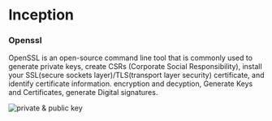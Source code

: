 # Inception

### Openssl
OpenSSL is an open-source command line tool that is commonly used to generate private keys, create CSRs (Corporate Social Responsibility), install your SSL(secure sockets layer)/TLS(transport layer security) certificate, and identify certificate information. encryption and decyption, Generate Keys and Certificates, generate Digital signatures.

![private & public key](https://www.google.com/url?sa=i&url=http%3A%2F%2Fharmanani.github.io%2Fclasses%2Fcsc634%2FNotes%2FLecture06.pdf&psig=AOvVaw3YQAtYoFU-5ukHTGN1JXwx&ust=1701941529889000&source=images&cd=vfe&opi=89978449&ved=0CBIQjRxqFwoTCLizoLTA-oIDFQAAAAAdAAAAABAY "Image")
